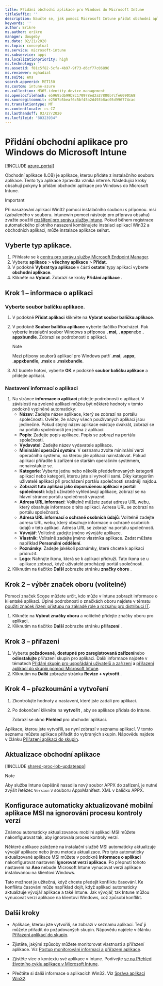 ```yaml
---
title: Přidání obchodní aplikace pro Windows do Microsoft Intune
titleSuffix: ''
description: Naučte se, jak pomocí Microsoft Intune přidat obchodní aplikaci pro Windows.
keywords: ''
author: Erikre
ms.author: erikre
manager: dougeby
ms.date: 02/21/2020
ms.topic: conceptual
ms.service: microsoft-intune
ms.subservice: apps
ms.localizationpriority: high
ms.technology: ''
ms.assetid: f81c5f82-5cfa-4b97-9f73-d6cf77c06896
ms.reviewer: mghadial
ms.suite: ems
search.appverid: MET150
ms.custom: intune-azure
ms.collection: M365-identity-device-management
ms.openlocfilehash: eb9695db99b8c170978ed2a27800b7cfe6090168
ms.sourcegitcommit: e2567b5beaf6c5bf45a2d493b8ac05d996774cac
ms.translationtype: MT
ms.contentlocale: cs-CZ
ms.lasthandoff: 03/27/2020
ms.locfileid: "80323934"
---
```

# <a name="add-a-windows-line-of-business-app-to-microsoft-intune"></a>Přidání obchodní aplikace pro Windows do Microsoft Intune

[!INCLUDE [azure_portal](../includes/azure_portal.md)]

Obchodní aplikace (LOB) je aplikace, kterou přidáte z instalačního souboru aplikace. Tento typ aplikace zpravidla vzniká interně. Následující kroky obsahují pokyny k přidání obchodní aplikace pro Windows do Microsoft Intune.

> [!IMPORTANT]
> Při nasazování aplikací Win32 pomocí instalačního souboru s příponou. msi (zabaleného v souboru. intunewin pomocí nástroje pro přípravu obsahu) zvažte použití [rozšíření pro správu služby Intune](../apps/intune-management-extension.md). Pokud během registrace automatického pilotního nasazení kombinujete instalaci aplikací Win32 a obchodních aplikací, může instalace aplikace selhat.  

## <a name="select-the-app-type"></a>Vyberte typ aplikace.

1. Přihlaste se k [centru pro správu služby Microsoft Endpoint Manager](https://go.microsoft.com/fwlink/?linkid=2109431).
2. Vyberte **aplikace** > **všechny aplikace** > **Přidat**.
3. V podokně **Vybrat typ aplikace** v části **ostatní** typy aplikací vyberte **obchodní aplikace**.
4. Klikněte na **Vybrat**. Zobrazí se kroky **Přidání aplikace** .

## <a name="step-1---app-information"></a>Krok 1 – informace o aplikaci

### <a name="select-the-app-package-file"></a>Vyberte soubor balíčku aplikace.

1. V podokně **Přidat aplikaci** klikněte na **Vybrat soubor balíčku aplikace**. 
2. V podokně **Soubor balíčku aplikace** vyberte tlačítko Procházet. Pak vyberte instalační soubor Windows s příponou **. msi**, **. appx**nebo **. appxbundle**.
   Zobrazí se podrobnosti o aplikaci.

    > [!NOTE]
    > Mezi přípony souborů aplikací pro Windows patří **.msi**, **.appx**, **.appxbundle**, **.msix** a **.msixbundle**.  

3. Až budete hotovi, vyberte **OK** v podokně **soubor balíčku aplikace** a přidejte aplikaci.

### <a name="set-app-information"></a>Nastavení informací o aplikaci

1. Na stránce **informace o aplikaci** přidejte podrobnosti o aplikaci. V závislosti na zvolené aplikaci můžou být některé hodnoty v tomto podokně vyplněné automaticky:
    - **Název**: Zadejte název aplikace, který se zobrazí na portálu společnosti. Ověřte, že názvy všech používaných aplikací jsou jedinečné. Pokud stejný název aplikace existuje dvakrát, zobrazí se na portálu společnosti jen jedna z aplikací.
    - **Popis**: Zadejte popis aplikace. Popis se zobrazí na portálu společnosti.
    - **Vydavatel**: Zadejte název vydavatele aplikace.
    - **Minimální operační systém**: V seznamu zvolte minimální verzi operačního systému, na kterou jde aplikaci nainstalovat. Pokud aplikaci přiřadíte k zařízení se starším operačním systémem, nenainstaluje se.
    - **Kategorie**: Vyberte jednu nebo několik předdefinovaných kategorií aplikací nebo kategorii, kterou jste si vytvořili sami. Díky kategoriím uživatelé aplikaci při procházení portálu společnosti snadněji najdou.
    - **Zobrazit tuto aplikaci jako doporučenou aplikaci v portál společnosti**: když uživatelé vyhledávají aplikace, zobrazí se na hlavní stránce portálu společnosti výrazně.
    - **Adresa URL informací**: Volitelně můžete zadat adresu URL webu, který obsahuje informace o této aplikaci. Adresa URL se zobrazí na portálu společnosti.
    - **Adresa URL informací o ochraně osobních údajů**: Volitelně zadejte adresu URL webu, který obsahuje informace o ochraně osobních údajů v této aplikaci. Adresa URL se zobrazí na portálu společnosti.
    - **Vývojář**: Volitelně zadejte jméno vývojáře aplikace.
    - **Vlastník**: Volitelně zadejte jméno vlastníka aplikace. Zadat můžete například **Personální oddělení**.
    - **Poznámky**: Zadejte jakékoli poznámky, které chcete k aplikaci přidružit.
    - **Logo**: Nahrajte ikonu, která se k aplikaci přidruží. Tato ikona se u aplikace zobrazí, když uživatelé procházejí portál společnosti.
2. Kliknutím na tlačítko **Další** zobrazíte stránku **značky oboru** .

## <a name="step-2---select-scope-tags-optional"></a>Krok 2 – výběr značek oboru (volitelné)

Pomocí značek Scope můžete určit, kdo může v Intune zobrazit informace o klientské aplikaci. Úplné podrobnosti o značkách oboru najdete v tématu [použití značek řízení přístupu na základě role a rozsahu pro distribuci IT](../fundamentals/scope-tags.md).

1. Klikněte na **Vybrat značky oboru** a volitelně přidejte značky oboru pro aplikaci. 
2. Kliknutím na tlačítko **Další** zobrazíte stránku **přiřazení** .

## <a name="step-3---assignments"></a>Krok 3 – přiřazení

1. Vyberte **požadované**, **dostupné pro zaregistrovaná zařízení**nebo **odinstalujte** přiřazení skupin pro aplikaci. Další informace najdete v tématech [Přidání skupin pro uspořádání uživatelů a zařízení](../fundamentals/groups-add.md) a [přiřazení aplikací do skupin pomocí Microsoft Intune](apps-deploy.md).
2. Kliknutím na **Další** zobrazte stránku **Revize + vytvořit** .

## <a name="step-4---review--create"></a>Krok 4 – přezkoumání a vytvoření

1. Zkontrolujte hodnoty a nastavení, které jste zadali pro aplikaci.
2. Po dokončení klikněte na **vytvořit** , aby se aplikace přidala do Intune.

    Zobrazí se okno **Přehled** pro obchodní aplikaci.

Aplikace, kterou jste vytvořili, se nyní zobrazí v seznamu aplikací. V tomto seznamu můžete aplikace přiřadit do vybraných skupin. Nápovědu najdete v článku [Přiřazení aplikací do skupin](apps-deploy.md).

## <a name="update-a-line-of-business-app"></a>Aktualizace obchodní aplikace

[!INCLUDE [shared-proc-lob-updateapp](../includes/shared-proc-lob-updateapp.md)]

   > [!NOTE]
   > Aby služba Intune úspěšně nasadila nový soubor APPX do zařízení, je nutné zvýšit řetězec `Version` v souboru AppxManifest. XML v balíčku APPX.

## <a name="configure-a-self-updating-mobile-msi-app-to-ignore-the-version-check-process"></a>Konfigurace automaticky aktualizované mobilní aplikace MSI na ignorování procesu kontroly verzí

Známou automaticky aktualizovanou mobilní aplikaci MSI můžete nakonfigurovat tak, aby ignorovala proces kontroly verzí.

Některé aplikace založené na instalační službě MSI automaticky aktualizuje vývojář aplikace nebo jinou metodu aktualizace. Pro tyto automaticky aktualizované aplikace MSI můžete v podokně **Informace o aplikaci** nakonfigurovat nastavení **Ignorovat verzi aplikace**. Po přepnutí tohoto nastavení na **Ano** nebude Microsoft Intune vynucovat verzi aplikace instalovanou na klientovi Windows.

Tato možnost je užitečná, když chcete předejít konfliktu časování. Ke konfliktu časování může například dojít, když aplikaci automaticky aktualizuje vývojář aplikace a také Intune. Jak vývojář, tak Intune můžou vynucovat verzi aplikace na klientovi Windows, což způsobí konflikt.

## <a name="next-steps"></a>Další kroky

- Aplikace, kterou jste vytvořili, se zobrazí v seznamu aplikací. Teď ji můžete přiřadit do požadovaných skupin. Nápovědu najdete v článku [Přiřazení aplikací do skupin](apps-deploy.md).

- Zjistěte, jakými způsoby můžete monitorovat vlastnosti a přiřazení aplikace. Viz [Postup monitorování informací a přiřazení aplikace](apps-monitor.md).

- Zjistěte více o kontextu své aplikace v Intune. Podívejte [se na Přehled životního cyklu aplikace v Microsoft Intune](app-lifecycle.md).

- Přečtěte si další informace o aplikacích Win32. Viz [Správa aplikací Win32](apps-win32-app-management.md).

